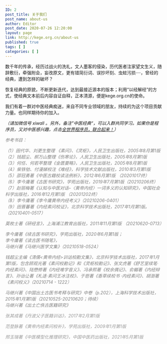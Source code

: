 ```yaml
---
ID: 2
post_title: 关于我们
post_name: about-us
author: Editor
post_date: 2020-07-26 12:20:00
layout: page
link: http://kege.org.cn/about-us
published: true
tags: [ ]
categories: [ ]
---
```

<!-- wp:paragraph -->
<p>数千年的传承，经历过战火的洗礼，文人墨客的侵染，历代医者注家望文生义，随辞敷衍，牵强附会，妄改原文，更有错简衍词、误抄坏刻、虫蛀污损····，曾经的经典，遭到怎样的破坏？</p>
<!-- /wp:paragraph -->

<!-- wp:paragraph -->
<p>恢复经典的原貌，不断更新迭代，达到最接近源本的版本；利用“以经解经”的方式，使经典文本前后内容自证自释，正本清源，便是kege.org.cn的使命。</p>
<!-- /wp:paragraph -->

<!-- wp:paragraph -->
<p>我们有着一群对中医经典痴迷，来自不同专业领域的朋友，持续的为这个项目贡献力量。也同样期待你的加入。</p>
<p><em>（请加微信号 xiwall 。另外，备注”中医经典“，可以入群共同学习。如果你是程序员，又对中医感兴趣，点击<a href="http://kege.org.cn/2578">全世界程序员，联合起来！</a>）</em></p>
<!-- /wp:paragraph -->

<!-- wp:paragraph --><!-- /wp:paragraph -->

<!-- wp:paragraph --><!-- /wp:paragraph -->

<!-- wp:paragraph -->
<p><span style="color: #808080;"><em><span class="has-inline-color has-secondary-color">参考书目：</span></em></span></p>
<!-- /wp:paragraph -->

<!-- wp:paragraph -->
<p><span style="color: #808080;"><em>（1）田代华、刘更生整理 《素问》、《灵枢》，人民卫生出版社，2005年8月第1版</em></span><br /><span style="color: #808080;"><em>（2）钱超尘、郝万山整理《伤寒论》，人民卫生出版社，2005年8月第1版</em></span><br /><span style="color: #808080;"><em>（3）何任、何若苹整理《金匮要略》，人民卫生出版社，2005年8月第1版</em></span><br /><span style="color: #808080;"><em>（4）柴铁劬、付漫娣校注《难经》，科学技术文献出版社，2010年3月第1版</em></span><br /><span style="color: #808080;"><em>（5）邵冠勇著《中医古籍校读法例析》，2012年6月第1版 （20201017终）</em></span><br /><span style="color: #808080;"><em>（6）李今庸著《古医书研究》，学苑出版社，2019年7月第1版（20210206终）</em></span><br /><span style="color: #808080;"><em>（7）赵丽梅著《认知与中医对话–〈黄帝内经〉一词多义的认知研究》，中国社会科学出版社，2016年12月第1版 （20201202终）</em></span><br /><span style="color: #808080;"><em>（8）李今庸著《李今庸黄帝内经考义》（20210206-0401）</em></span><br /><span style="color: #808080;"><em>（9）田晋蕃著《内经素问校证》，北京科学技术出版社，2017年1月第1版。（20210401-0517）</em></span></p>
<p><span style="color: #808080;"><em>莫枚士著《研经言》，上海浦江教育出版社，2011年11月第1版 （20210620-0713）</em></span></p>
<p><span style="color: #808080;"><em>李今庸著《续古医书研究》，学苑出版社，2020年6月第1版；</em></span><br /><span style="color: #808080;"><em>李今庸著《读古医书随笔》，</em></span><br /><span style="color: #808080;"><em>马继兴著《马继兴医学文集》（20210518-0524）</em></span></p>
<p><span style="color: #808080;"><em>钱超尘主编《清儒&lt;黄帝内经&gt;训诂校勘文集》，北京科学技术出版社，2017年1月第1版，包含顾观光著《素问校勘记》和《灵枢校勘记》、张文虎著《舒艺室续笔·内经素问》、陆懋修著《内经难字音义》、冯承熙著《校余偶记》、俞樾著《内经辩言》、孙诒让著《札迻·素问王冰注校》、于鬯著《香草续校书 ·内经素问》、胡澍著《素问校义》（20210714 - 1222）</em></span></p>
<p><span style="color: #808080;"><em>马继兴著《中国出土古医书考释与研究》中卷（p.202），上海科学技术出版社，2015年1月第1版（20210525-20210620；待续）</em></span><br /><span style="color: #808080;"><em>马继兴著《出土亡佚古医籍研究》</em></span></p>
<p><span style="color: #999999;"><em>张其成著《丹波父子医籍训诂》，2017年2月第1版</em></span></p>
<p><span style="color: #999999;"><em>范登脉著《黄帝内经素问校补》，学苑出版社，2009年1月第1版</em></span></p>
<p><span style="color: #999999;"><em>邢玉瑞著《中医模型化推理研究》，中国中医药出版社，2021年5月第1版</em></span></p>
<!-- /wp:paragraph -->